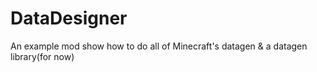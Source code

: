 # DataDesigner
An example mod show how to do all of Minecraft's datagen & a datagen library\(for now)